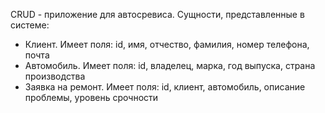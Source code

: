 CRUD - приложение для автосревиса.
Сущности, представленные в системе:
- Клиент. Имеет поля: id, имя, отчество, фамилия, номер телефона, почта
- Автомобиль. Имеет поля: id, владелец, марка, год выпуска, страна производства 
- Заявка на ремонт. Имеет поля: id, клиент, автомобиль, описание проблемы, уровень срочности

